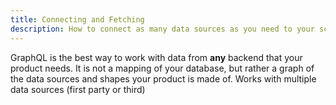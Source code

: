 ```yaml
---
title: Connecting and Fetching
description: How to connect as many data sources as you need to your schema
---
```


GraphQL is the best way to work with data from **any** backend that your product needs. It is not a mapping of your database, but rather a graph of the data sources and shapes your product is made of. Works with multiple data sources (first party or third)